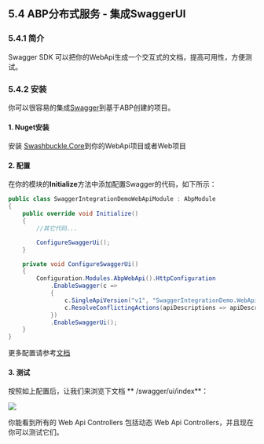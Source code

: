 ## 5.4 ABP分布式服务 - 集成SwaggerUI

### 5.4.1 简介
Swagger SDK 可以把你的WebApi生成一个交互式的文档，提高可用性，方便测试。

### 5.4.2 安装
你可以很容易的集成[Swagger](http://swagger.io/)到基于ABP创建的项目。

#### 1. Nuget安装

安装 [Swashbuckle.Core](https://www.nuget.org/packages/Swashbuckle.Core/)到你的WebApi项目或者Web项目

#### 2. 配置

在你的模块的**Initialize**方法中添加配置Swagger的代码，如下所示：

```csharp
public class SwaggerIntegrationDemoWebApiModule : AbpModule
{
    public override void Initialize()
    {
        //其它代码...

        ConfigureSwaggerUi();
    }

    private void ConfigureSwaggerUi()
    {
        Configuration.Modules.AbpWebApi().HttpConfiguration
            .EnableSwagger(c =>
            {
                c.SingleApiVersion("v1", "SwaggerIntegrationDemo.WebApi");
                c.ResolveConflictingActions(apiDescriptions => apiDescriptions.First());
            })
            .EnableSwaggerUi();
    }
}
```

更多配置请参考[文档](https://github.com/domaindrivendev/Swashbuckle)

#### 3. 测试
按照如上配置后，让我们来浏览下文档 ** /swagger/ui/index**：

![](Abp/images/5.4.1.png)

你能看到所有的 Web Api Controllers 包括动态 Web Api Controllers，并且现在你可以测试它们。 


